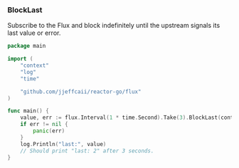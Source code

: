 ### BlockLast
Subscribe to the Flux and block indefinitely until the upstream signals its last value or error.

```go
package main

import (
	"context"
	"log"
	"time"

	"github.com/jjeffcaii/reactor-go/flux"
)

func main() {
	value, err := flux.Interval(1 * time.Second).Take(3).BlockLast(context.Background())
	if err != nil {
		panic(err)
	}
	log.Println("last:", value)
	// Should print "last: 2" after 3 seconds.
}

```
